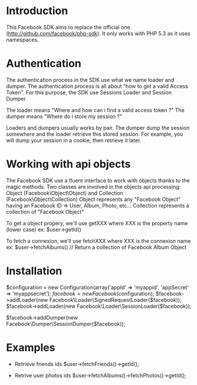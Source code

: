 Introduction
============

This Facebook SDK aims to replace the official one (http://github.com/facebook/php-sdk).
It only works with PHP 5.3 as it uses namespaces.

Authentication
==============

The authentication process in the SDK use what we name loader and dumper. The authentication process is all about "how to get a valid Access Token".
For this purpose, the SDK use Sessions Loader and Session Dumper.

The loader means "Where and how can i find a valid access token ?"
The dumper means "Where do i store my session ?"

Loaders and dumpers usually works by pair. The dumper dump the session somewhere and the loader retrieve this stored session.
For example, you will dump your session in a cookie, then retrieve it later.


Working with api objects
========================

The Facebook SDK use a fluent interface to work with objects thanks to the magic methods.
Two classes are involved in the objects api processing: Object (Facebook\Object\Object) and Collection (Facebook\Object\Collection)
Object represents any "Facebook Object" having an Facebook ID => User, Album, Photo, etc...
Collection represents a collection of "Facebook Object"

To get a object propery, we'll use getXXX where XXX is the property name (lower case)
ex: $user->getId()

To fetch a connexion, we'll use fetchXXX where XXX is the connexion name
ex: $user->fetchAlbums()    // Return a collection of Facebook Album Object


Installation
============

$configuration = new Configuration(array('appId' => 'myappid', 'appSecret' => 'myappsecret');
$facebook = new Facebook($configuration);
$facebook->addLoader(new Facebook\Loader\SignedRequestLoader($facebook));
$facebook->addLoader(new Facebook\Loader\SessionLoader($facebook));

$facebook->addDumper(new Facebook\Dumper\SessionDumper($facebook));



Examples
========

* Retrieve friends ids
$user->fetchFriends()->getId();


* Retrive user photos ids
$user->fetchAlbums()->fetchPhotos()->getId();

 
